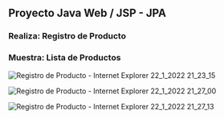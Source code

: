 
## Proyecto Java Web / JSP - JPA
### Realiza: Registro de Producto
### Muestra: Lista de Productos

![Registro de Producto - Internet Explorer 22_1_2022 21_23_15](https://user-images.githubusercontent.com/88462536/150701265-697d8e5c-0ff8-4d27-ba60-fc007c9278e2.png)

![Registro de Producto - Internet Explorer 22_1_2022 21_27_00](https://user-images.githubusercontent.com/88462536/150701271-b5e39080-381c-40f9-8a33-2789e75967b4.png)

![Registro de Producto - Internet Explorer 22_1_2022 21_27_13](https://user-images.githubusercontent.com/88462536/150701418-40648dfd-22db-4f56-a812-6613d5ae1ecb.png)

